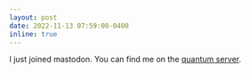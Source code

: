 ```yaml
---
layout: post
date: 2022-11-13 07:59:00-0400
inline: true
---
```


I just joined mastodon. You can find me on the [quantum server](https://qubit-social.xyz/web/@AggieBranczyk#).
